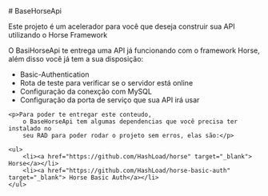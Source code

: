 <!DOCTYPE html>
<html lang="PT-BR">
<head>
    <meta charset="UTF-8">
    <meta http-equiv="X-UA-Compatible" content="IE=edge">
    <meta name="viewport" content="width=device-width, initial-scale=1.0">
    <title>Read.me</title>
</head>
<body>
    # BaseHorseApi
    <p>Este projeto é um acelerador para você que deseja construir sua API utilizando o Horse Framework</p>
    <p>O BasiHorseApi te entrega uma API já funcionando com o framework Horse, além disso você já tem a sua disposição:</p>
    <ul>
        <li>Basic-Authentication</li>
        <li>Rota de teste para verificar se o servidor está online</li>
        <li>Configuração da conexção com MySQL</li>
        <li>Configuração da porta de serviço que sua API irá usar</li>
    </ul>
    
    <p>Para poder te entregar este conteudo, 
        o BaseHorseApi tem algumas dependencias que você precisa ter instalado no 
        seu RAD para poder rodar o projeto sem erros, elas são:</p>

    <ul>
        <li><a href="https://github.com/HashLoad/horse" target="_blank"> Horse</a></li>
        <li><a href="https://github.com/HashLoad/horse-basic-auth" target="_blank"> Horse Basic Auth</a></li>
    </ul>
       
</body>
</html>



